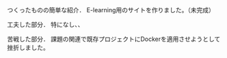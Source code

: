 つくったものの簡単な紹介．
E-learning用のサイトを作りました。（未完成）

工夫した部分．
特になし、、

苦戦した部分．
課題の関連で既存プロジェクトにDockerを適用させようとして挫折しました。
